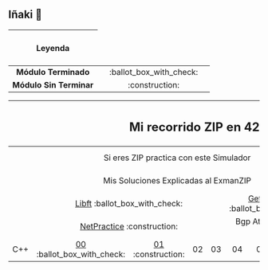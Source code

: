 ## Iñaki 👋
  
<table>
    <thead>
        <tr>
            <th align="center"><h4>Leyenda</h4></th> 
        </tr> 
    </thead>
    <tbody>
        <tr> 
            <td align="center" ><strong>Módulo Terminado</strong></td> 
            <td align="center">&emsp;:ballot_box_with_check:&emsp;</td>
        </tr>
        <tr> 
            <td align="center" ><strong>Módulo Sin Terminar</strong></td> 
            <td align="center">&emsp;:construction:&emsp;</td>
        </tr>     
    </tbody>
</table>

<table>
    <thead>
        <tr>
            <th align="center" colspan="13"><h2>Mi recorrido ZIP en 42 Urduliz</h2></th> 
        </tr> 
    </thead>
    <tbody>
        <tr>
            <td>&nbsp;</td>  
            <td align="center" colspan="8">Si eres ZIP practica con este Simulador</td> 
            <td align="center" colspan="4"><a href="https://github.com/inakilastra/ExamZIP" target="_blank">ExamZIP</a> :ballot_box_with_check:</td>
        </tr>
        <tr> 
            <td>&nbsp;</td>
            <td align="center" colspan="8">Mis Soluciones Explicadas al ExmanZIP</td> 
            <td align="center" colspan="4"><a href="https://github.com/inakilastra/Mi_Exman_ZIP" target="_blank">Mi Exam ZIP</a> :ballot_box_with_check:</td>
        </tr>  
        <tr>
            <td rowspan="2">&nbsp;</td>
            <td align="center" colspan="4"><a href="https://github.com/inakilastra/Libft" target="_blank">Libft</a> :ballot_box_with_check:</td> 
            <td align="center" colspan="4"><a href="https://github.com/inakilastra/Get_Next_Line" target="_blank">Get Next Line</a> :ballot_box_with_check:</td> 
            <td align="center" colspan="4"><a href="https://github.com/inakilastra/Born2beroot" target="_blank">Born2beroot</a> :ballot_box_with_check:</td> 
        </tr>
        <tr>
            <td align="center" colspan="4"><a href="https://github.com/inakilastra/NetPractice" target="_blank">NetPractice</a> :construction:</td> 
            <td align="center" colspan="8">Bgp At Doors of Autonomous Systems is Simple BADASS</td> 
        </tr>
        <tr>
            <td align="center">C++</td> 
            <td align="center"><a href="https://github.com/inakilastra/CPP00" target="_blank">00</a> :ballot_box_with_check:</td>
            <td align="center"><a href="https://github.com/inakilastra/CPP01" target="_blank">01</a> :construction:</td>
            <td align="center">02</td>
            <td align="center">03</td>
            <td align="center">04</td>
            <td align="center">05</td>
            <td align="center">06</td>
            <td align="center">07</td>
            <td align="center">08</td>
            <td align="center">09</td>
            <td align="center">webserv</td>
            <td align="center">ft_irc</td>
        </tr>      
    </tbody>
</table>



<!--
**inakilastra/inakilastra** is a ✨ _special_ ✨ repository because its `README.md` (this file) appears on your GitHub profile.

Here are some ideas to get you started:

- 🔭 I’m currently working on ...
- 🌱 I’m currently learning ...
- 👯 I’m looking to collaborate on ...
- 🤔 I’m looking for help with ...
- 💬 Ask me about ...
- 📫 How to reach me: ...
- 😄 Pronouns: ...
- ⚡ Fun fact: ...
-->
